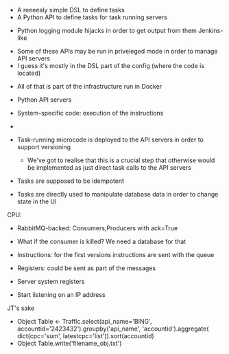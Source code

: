- A reeeealy simple DSL to define tasks
- A Python API to define tasks for task running servers
 * Python logging module hijacks in order to get output from them Jenkins-like
 + Some of these APIs may be run in priveleged mode in order to manage API servers
 + I guess it's mostly in the DSL part of the config (where the code is located)
- All of that is part of the infrastructure run in Docker
 + Python API servers
 + System-specific code: execution of the instructions
 + 

+ Task-running microcode is deployed to the API servers in order to support versioning
  - We've got to realise that this is a crucial step that otherwise would be implemented as just direct task calls to the API servers
+ Tasks are supposed to be idempotent
+ Tasks are directly used to manipulate database data in order to change state in the UI

CPU:
- RabbitMQ-backed: Consumers,Producers with ack=True
 + What if the consumer is killed? We need a database for that
- Instructions: for the first versions instructions are sent with the queue
- Registers: could be sent as part of the messages

- Server system registers
 * Start listening on an IP address
    

JT's sake

- Object Table <- Traffic.select(api_name='BING', accountid='2423432').groupby('api_name', 'accountid').aggregate( dict(cpc='sum', latestcpc='list')).sort(accountid)
- Object Table.write('filename_obj.txt')


